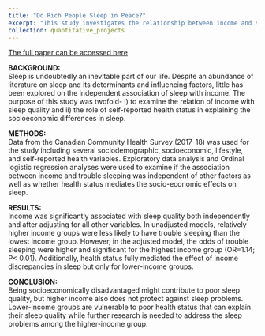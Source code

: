 ```yaml
---
title: "Do Rich People Sleep in Peace?"
excerpt: "This study investigates the relationship between income and sleep quality using data from the Canadian Community Health Survey (2017-18). The analysis explores whether income independently affects sleep quality and how self-reported health status might mediate this association. Results indicate that income is significantly related to sleep quality. While higher-income groups are generally less likely to experience sleep problems compared to lower-income groups, adjusting for other factors reveals that even those in the highest income group can have increased odds of trouble sleeping. Health status was found to fully mediate the relationship between income and sleep quality for lower-income groups, suggesting that socioeconomically disadvantaged individuals may experience poorer sleep due to poorer health.<br/>"
collection: quantitative_projects
---
```

<p style="text-decoration:underline;"><a href="https://github.com/nathakhi/nathakhi.github.io/blob/master/files/do_rich_people_sleep_in_peace.pdf">The full paper can be accessed here</a></p>

<b>BACKGROUND:</b>  
Sleep is undoubtedly an inevitable part of our life. Despite an abundance of literature on sleep and its determinants and influencing factors, little has been explored on the independent association of sleep with income. The purpose of this study was twofold- i) to examine the relation of income with sleep quality and ii) the role of self-reported health status in explaining the socioeconomic differences in sleep.

<b>METHODS:</b>  
Data from the Canadian Community Health Survey (2017-18) was used for the study including several sociodemographic, socioeconomic, lifestyle, and self-reported health variables. Exploratory data analysis and Ordinal logistic regression analyses were used to examine if the association between income and trouble sleeping was independent of other factors as well as whether health status mediates the socio-economic effects on sleep.

<b>RESULTS:</b>  
Income was significantly associated with sleep quality both independently and after adjusting for all other variables. In unadjusted models, relatively higher income groups were less likely to have trouble sleeping than the lowest income group. However, in the adjusted model, the odds of trouble sleeping were higher and significant for the highest income group (OR=1.14; P< 0.01). Additionally, health status fully mediated the effect of income discrepancies in sleep but only for lower-income groups.

<b>CONCLUSION:</b>  
Being socioeconomically disadvantaged might contribute to poor sleep quality, but higher income also does not protect against sleep problems. Lower-income groups are vulnerable to poor health status that can explain their sleep quality while further research is needed to address the sleep problems among the higher-income group.
